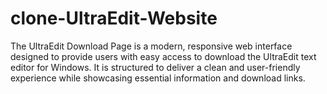 # clone-UltraEdit-Website
The UltraEdit Download Page is a modern, responsive web interface designed to provide users with easy access to download the UltraEdit text editor for Windows. It is structured to deliver a clean and user-friendly experience while showcasing essential information and download links.
